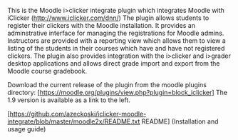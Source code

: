 This is the Moodle i>clicker integrate plugin which integrates Moodle with iClicker (http://www.iclicker.com/dnn/)
The plugin allows students to register their clickers with the Moodle installation. It provides
an adminstrative interface for managing the registrations for Moodle admins. Instructors are provided
with a reporting view which allows them to view a listing of the students in their courses which have
and have not registered clickers. The plugin also provides integration with the i>clicker and i>grader
desktop applications and allows direct grade import and export from the Moodle course gradebook.

Download the current release of the plugin from the moodle plugins directory:
[https://moodle.org/plugins/view.php?plugin=block_iclicker]
The 1.9 version is available as a link to the left.

[https://github.com/azeckoski/iclicker-moodle-integrate/blob/master/moodle2x/README.txt README] (Installation and usage guide)
